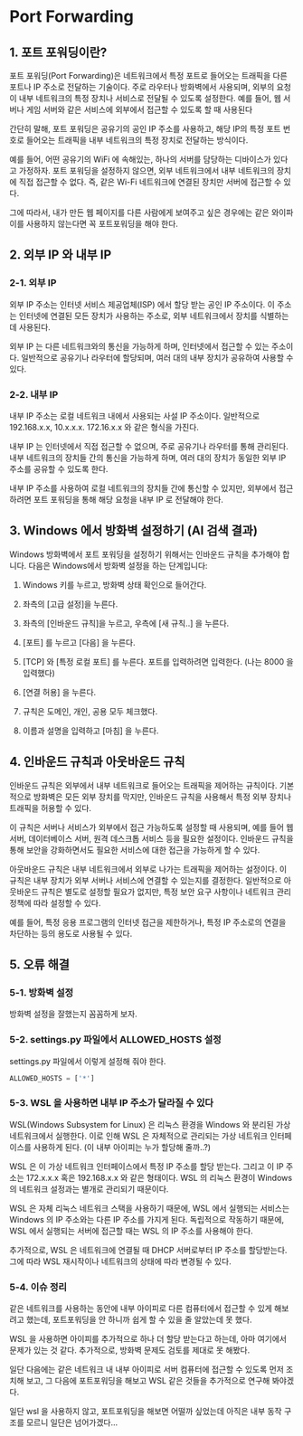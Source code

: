 # Port Forwarding

## 1. 포트 포워딩이란?
포트 포워딩(Port Forwarding)은 네트워크에서 특정 포트로 들어오는 트래픽을 다른 포트나 IP 주소로 전달하는 기술이다. 주로 라우터나 방화벽에서 사용되며, 외부의 요청이 내부 네트워크의 특정 장치나 서비스로 전달될 수 있도록 설정한다. 예를 들어, 웹 서버나 게임 서버와 같은 서비스에 외부에서 접근할 수 있도록 할 때 사용된다

간단히 말해, 포트 포워딩은 공유기의 공인 IP 주소를 사용하고, 해당 IP의 특정 포트 번호로 들어오는 트래픽을 내부 네트워크의 특정 장치로 전달하는 방식이다.

예를 들어, 어떤 공유기의 WiFi 에 속해있는, 하나의 서버를 담당하는 디바이스가 있다고 가정하자. 포트 포워딩을 설정하지 않으면, 외부 네트워크에서 내부 네트워크의 장치에 직접 접근할 수 없다. 즉, 같은 Wi-Fi 네트워크에 연결된 장치만 서버에 접근할 수 있다.

그에 따라서, 내가 만든 웹 페이지를 다른 사람에게 보여주고 싶은 경우에는 같은 와이파이를 사용하지 않는다면 꼭 포트포워딩을 해야 한다.

## 2. 외부 IP 와 내부 IP

### 2-1. 외부 IP
외부 IP 주소는 인터넷 서비스 제공업체(ISP) 에서 할당 받는 공인 IP 주소이다. 이 주소는 인터넷에 연결된 모든 장치가 사용하는 주소로, 외부 네트워크에서 장치를 식별하는 데 사용된다.

외부 IP 는 다른 네트워크와의 통신을 가능하게 하며, 인터넷에서 접근할 수 있는 주소이다. 일반적으로 공유기나 라우터에 할당되며, 여러 대의 내부 장치가 공유하여 사용할 수 있다.

### 2-2. 내부 IP
내부 IP 주소는 로컬 네트워크 내에서 사용되는 사설 IP 주소이다. 일반적으로 192.168.x.x, 10.x.x.x. 172.16.x.x 와 같은 형식을 가진다.

내부 IP 는 인터넷에서 직접 접근할 수 없으며, 주로 공유기나 라우터를 통해 관리된다. 내부 네트워크의 장치들 간의 통신을 가능하게 하며, 여러 대의 장치가 동일한 외부 IP 주소를 공유할 수 있도록 한다.

내부 IP 주소를 사용하여 로컬 네트워크의 장치들 간에 통신할 수 있지만, 외부에서 접근하려면 포트 포워딩을 통해 해당 요청을 내부 IP 로 전달해야 한다.

## 3. Windows 에서 방화벽 설정하기 (AI 검색 결과)
Windows 방화벽에서 포트 포워딩을 설정하기 위해서는 인바운드 규칙을 추가해야 합니다. 다음은 Windows에서 방화벽 설정을 하는 단계입니다:

1. Windows 키를 누르고, 방화벽 상태 확인으로 들어간다.

2. 좌측의 [고급 설정]을 누른다.

3. 좌측의 [인바운드 규칙]을 누르고, 우측에 [새 규칙..] 을 누른다.

4. [포트] 를 누르고 [다음] 을 누른다.

5. [TCP] 와 [특정 로컬 포트] 를 누른다. 포트를 입력하려면 입력한다. (나는 8000 을 입력했다)

6. [연결 허용] 을 누른다.

7. 규칙은 도메인, 개인, 공용 모두 체크했다.

8. 이름과 설명을 입력하고 [마침] 을 누른다.

## 4. 인바운드 규칙과 아웃바운드 규칙
인바운드 규칙은 외부에서 내부 네트워크로 들어오는 트래픽을 제어하는 규칙이다. 기본적으로 방화벽은 모든 외부 장치를 막지만, 인바운드 규칙을 사용해서 특정 외부 장치나 트래픽을 허용할 수 있다.

이 규칙은 서버나 서비스가 외부에서 접근 가능하도록 설정할 때 사용되며, 예를 들어 웹 서버, 데이터베이스 서버, 원격 데스크톱 서비스 등을 필요한 설정이다. 인바운드 규칙을 통해 보안을 강화하면서도 필요한 서비스에 대한 접근을 가능하게 할 수 있다.

아웃바운드 규칙은 내부 네트워크에서 외부로 나가는 트래픽을 제어하는 설정이다. 이 규칙은 내부 장치가 외부 서버나 서비스에 연결할 수 있는지를 결정한다. 일반적으로 아웃바운드 규칙은 별도로 설정할 필요가 없지만, 특정 보안 요구 사항이나 네트워크 관리 정책에 따라 설정할 수 있다.

예를 들어, 특정 응용 프로그램의 인터넷 접근을 제한하거나, 특정 IP 주소로의 연결을 차단하는 등의 용도로 사용될 수 있다.

## 5. 오류 해결

### 5-1. 방화벽 설정
방화벽 설정을 잘했는지 꼼꼼하게 보자.

### 5-2. settings.py 파일에서 ALLOWED_HOSTS 설정
settings.py 파일에서 이렇게 설정해 줘야 한다.
```python
ALLOWED_HOSTS = ['*']
```

### 5-3. WSL 을 사용하면 내부 IP 주소가 달라질 수 있다
WSL(Windows Subsystem for Linux) 은 리눅스 환경을 Windows 와 분리된 가상 네트워크에서 실행한다. 이로 인해 WSL 은 자체적으로 관리되는 가상 네트워크 인터페이스를 사용하게 된다. (이 내부 아이피는 누가 할당해 줄까..?)

WSL 은 이 가상 네트워크 인터페이스에서 특정 IP 주소를 할당 받는다. 그리고 이 IP 주소는 172.x.x.x 혹은 192.168.x.x 와 같은 형태이다. WSL 의 리눅스 환경이 Windows 의 네트워크 설정과는 별개로 관리되기 때문이다.

WSL 은 자체 리눅스 네트워크 스택을 사용하기 때문에, WSL 에서 실행되는 서비스는 Windows 의 IP 주소와는 다른 IP 주소를 가지게 된다. 독립적으로 작동하기 때문에, WSL 에서 실행되는 서버에 접근할 때는 WSL 의 IP 주소를 사용해야 한다.

추가적으로, WSL 은 네트워크에 연결될 때 DHCP 서버로부터 IP 주소를 할당받는다. 그에 따라 WSL 재시작이나 네트워크의 상태에 따라 변경될 수 있다.

### 5-4. 이슈 정리
같은 네트워크를 사용하는 동안에 내부 아이피로 다른 컴퓨터에서 접근할 수 있게 해보려고 했는데, 포트포워딩을 안 하니까 쉽게 할 수 있을 줄 알았는데 못 했다.

WSL 을 사용하면 아이피를 추가적으로 하나 더 할당 받는다고 하는데, 아마 여기에서 문제가 있는 것 같다. 추가적으로, 방화벽 문제도 검토를 제대로 못 해봤다.

일단 다음에는 같은 네트워크 내 내부 아이피로 서버 컴퓨터에 접근할 수 있도록 먼저 조치해 보고, 그 다음에 포트포워딩을 해보고 WSL 같은 것들을 추가적으로 연구해 봐야겠다.

일단 wsl 을 사용하지 않고, 포트포워딩을 해보면 어떨까 싶었는데 아직은 내부 동작 구조를 모르니 일단은 넘어가겠다...